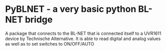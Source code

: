 # PyBLNET - a very basic python BL-NET bridge
A package that connects to the BL-NET that is connected itself to a UVR1611 device by Technische Alternative. 
It is able to read digital and analog values as well as to set switches to ON/OFF/AUTO
